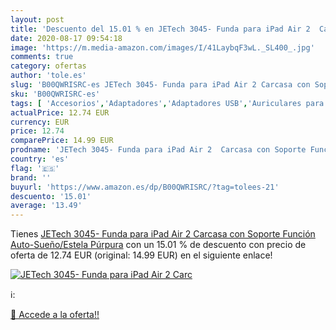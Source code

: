 ```yaml
---
layout: post
title: 'Descuento del 15.01 % en JETech 3045- Funda para iPad Air 2  Carc'
date: 2020-08-17 09:54:18
image: 'https://m.media-amazon.com/images/I/41LaybqF3wL._SL400_.jpg'
comments: true
category: ofertas
author: 'tole.es'
slug: 'B00QWRISRC-es JETech 3045- Funda para iPad Air 2 Carcasa con Soporte...'
sku: 'B00QWRISRC-es'
tags: [ 'Accesorios','Adaptadores','Adaptadores USB','Auriculares para equipo de audio','Auriculares y accesorios','Electrónica','Informática','ipad', ]
actualPrice: 12.74 EUR
currency: EUR
price: 12.74
comparePrice: 14.99 EUR
prodname: 'JETech 3045- Funda para iPad Air 2  Carcasa con Soporte Función  Auto-Sueño/Estela  Púrpura'
country: 'es'
flag: '🇪🇸'
brand: ''
buyurl: 'https://www.amazon.es/dp/B00QWRISRC/?tag=tolees-21'
descuento: '15.01'
average: '13.49'
---
```


Tienes [JETech 3045- Funda para iPad Air 2  Carcasa con Soporte Función  Auto-Sueño/Estela  Púrpura](https://www.amazon.es/dp/B00QWRISRC/?tag=tolees-21) con un 15.01 % de descuento con precio de oferta de 12.74 EUR (original: 14.99 EUR) en el siguiente enlace!

[![JETech 3045- Funda para iPad Air 2  Carc](https://m.media-amazon.com/images/I/41LaybqF3wL._SL400_.jpg)](https://www.amazon.es/dp/B00QWRISRC/?tag=tolees-21)

ℹ️:


[🛒 Accede a la oferta!!](https://www.amazon.es/dp/B00QWRISRC/?tag=tolees-21)
